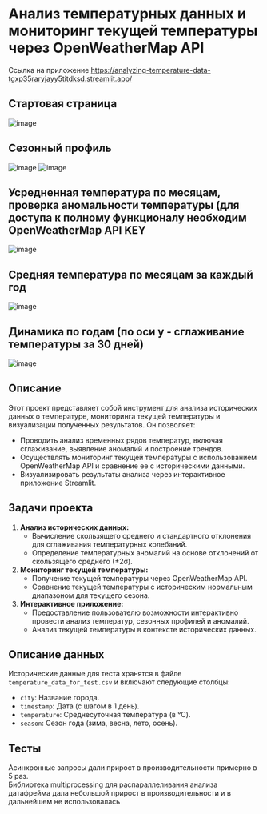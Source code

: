 # Анализ температурных данных и мониторинг текущей температуры через OpenWeatherMap API

Ссылка на приложение https://analyzing-temperature-data-tgxp35raryjayy5titdksd.streamlit.app/
## Стартовая страница
![image](https://github.com/user-attachments/assets/c89525b9-c444-4b9b-a0a8-d7de50a1ad7e)

## Сезонный профиль
![image](https://github.com/user-attachments/assets/1e1cf006-273c-44d6-9336-9b2360d80735)
![image](https://github.com/user-attachments/assets/6decf924-0b70-4ed4-9601-75d578e49f78)

## Усредненная температура по месяцам, проверка аномальности температуры (для доступа к полному функционалу необходим OpenWeatherMap API KEY 
![image](https://github.com/user-attachments/assets/fb114fe7-c2c0-4103-a17d-a08fabee627e)

## Средняя температура по месяцам за каждый год
![image](https://github.com/user-attachments/assets/e83eb906-48f0-458b-83cd-ef453f7e629a)

## Динамика по годам (по оси y - сглаживание температуры за 30 дней)
![image](https://github.com/user-attachments/assets/517ffc01-10ad-4d04-b093-3aff0393478f)


## Описание

Этот проект представляет собой инструмент для анализа исторических данных о температуре, мониторинга текущей температуры и визуализации полученных результатов. Он позволяет:

*   Проводить анализ временных рядов температур, включая сглаживание, выявление аномалий и построение трендов.
*   Осуществлять мониторинг текущей температуры с использованием OpenWeatherMap API и сравнение ее с историческими данными.
*   Визуализировать результаты анализа через интерактивное приложение Streamlit.

## Задачи проекта

1.  **Анализ исторических данных:**
    *   Вычисление скользящего среднего и стандартного отклонения для сглаживания температурных колебаний.
    *   Определение температурных аномалий на основе отклонений от скользящего среднего (±2σ).
2.  **Мониторинг текущей температуры:**
    *   Получение текущей температуры через OpenWeatherMap API.
    *   Сравнение текущей температуры с историческим нормальным диапазоном для текущего сезона.
3.  **Интерактивное приложение:**
    *   Предоставление пользователю возможности интерактивно провести анализ температур, сезонных профилей и аномалий.
    *   Анализ текущей температуры в контексте исторических данных.

## Описание данных

Исторические данные для теста хранятся в файле `temperature_data_for_test.csv` и включают следующие столбцы:

*   `city`: Название города.
*   `timestamp`: Дата (с шагом в 1 день).
*   `temperature`: Среднесуточная температура (в °C).
*   `season`: Сезон года (зима, весна, лето, осень).

## Тесты

Асинхронные запросы дали прирост в производительности примерно в 5 раз.\
Библиотека multiprocessing для распараллеливания анализа датафрейма дала небольшой прирост в производительности и в дальнейшем не использовалась
